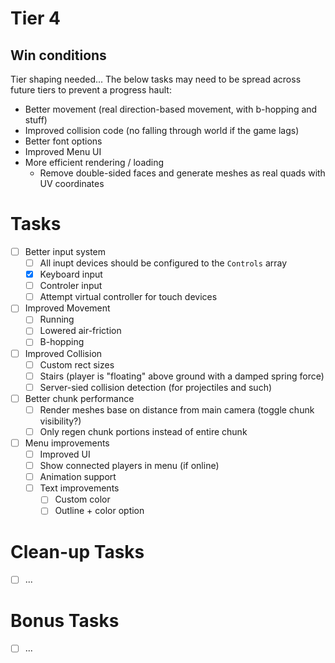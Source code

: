# Tier 4

## Win conditions
Tier shaping needed...
The below tasks may need to be spread across future tiers to prevent a progress hault:

- Better movement (real direction-based movement, with b-hopping and stuff)
- Improved collision code (no falling through world if the game lags)
- Better font options
- Improved Menu UI
- More efficient rendering / loading
    - Remove double-sided faces and generate meshes as real quads with UV coordinates

# Tasks
- [ ] Better input system
    - [ ] All inupt devices should be configured to the `Controls` array
    - [X] Keyboard input
    - [ ] Controler input
    - [ ] Attempt virtual controller for touch devices
- [ ] Improved Movement
    - [ ] Running
    - [ ] Lowered air-friction
    - [ ] B-hopping
- [ ] Improved Collision
    - [ ] Custom rect sizes
    - [ ] Stairs (player is "floating" above ground with a damped spring force)
    - [ ] Server-sied collision detection (for projectiles and such)
- [ ] Better chunk performance
    - [ ] Render meshes base on distance from main camera (toggle chunk visibility?)
    - [ ] Only regen chunk portions instead of entire chunk
- [ ] Menu improvements
    - [ ] Improved UI
    - [ ] Show connected players in menu (if online)
    - [ ] Animation support
    - [ ] Text improvements
        - [ ] Custom color
        - [ ] Outline + color option

# Clean-up Tasks
- [ ] ...

# Bonus Tasks
- [ ] ...